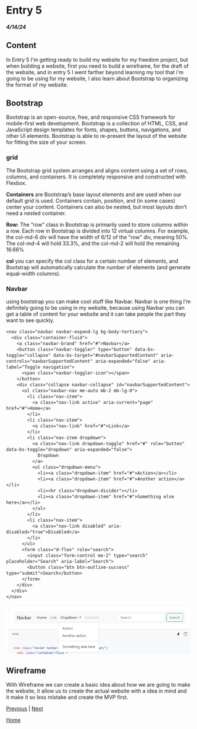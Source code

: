 # Entry 5
##### 4/14/24

## Content
In Entry 5 I'm getting ready to build my website for my freedom project, but when building a website, first you need to build a wireframe, for the draft of the website, and in entry  5 I went farther beyond learning my tool that i'm going to be using for my website, I also learn about Bootstrap to organizing the format of my website.



## Bootstrap

Bootstrap is an open-source, free, and responsive CSS framework for mobile-first web development. Bootstrap is a collection of HTML, CSS, and JavaScript design templates for fonts, shapes, buttons, navigations, and other UI elements. Bootstrap is able to re-present the layout of the website for fitting the size of your screen.

### grid
The Bootstrap grid system arranges and aligns content using a set of rows, columns, and containers. It is completely responsive and constructed with Flexbox.

**Containers** are Bootstrap’s base layout elements and are used when our default grid is used. Containers contain, position, and (in some cases) center your content. Containers can also be nested, but most layouts don’t need a nested container.

**Row:** The “row” class in Bootstrap is primarily used to store columns within a row. Each row in Bootstrap is divided into 12 virtual columns. For example, the col-md-6 div will have the width of 6/12 of the "row" div, meaning 50%. The col-md-4 will hold 33.3%, and the col-md-2 will hold the remaining 16.66%

**col** you can specify the col class for a certain number of elements, and Bootstrap will automatically calculate the number of elements (and generate equal-width columns).

### Navbar
using bootstrap you can make cool stuff like Navbar. Navbar is one thing I'm definitely going to be using in my website, because using Navbar you can get a table of content for your website and it can take people the part they want to see quickly.

```
<nav class="navbar navbar-expand-lg bg-body-tertiary">
  <div class="container-fluid">
    <a class="navbar-brand" href="#">Navbar</a>
    <button class="navbar-toggler" type="button" data-bs-toggle="collapse" data-bs-target="#navbarSupportedContent" aria-controls="navbarSupportedContent" aria-expanded="false" aria-label="Toggle navigation">
      <span class="navbar-toggler-icon"></span>
    </button>
    <div class="collapse navbar-collapse" id="navbarSupportedContent">
      <ul class="navbar-nav me-auto mb-2 mb-lg-0">
        <li class="nav-item">
          <a class="nav-link active" aria-current="page" href="#">Home</a>
        </li>
        <li class="nav-item">
          <a class="nav-link" href="#">Link</a>
        </li>
        <li class="nav-item dropdown">
          <a class="nav-link dropdown-toggle" href="#" role="button" data-bs-toggle="dropdown" aria-expanded="false">
            Dropdown
          </a>
          <ul class="dropdown-menu">
            <li><a class="dropdown-item" href="#">Action</a></li>
            <li><a class="dropdown-item" href="#">Another action</a></li>
            <li><hr class="dropdown-divider"></li>
            <li><a class="dropdown-item" href="#">Something else here</a></li>
          </ul>
        </li>
        <li class="nav-item">
          <a class="nav-link disabled" aria-disabled="true">Disabled</a>
        </li>
      </ul>
      <form class="d-flex" role="search">
        <input class="form-control me-2" type="search" placeholder="Search" aria-label="Search">
        <button class="btn btn-outline-success" type="submit">Search</button>
      </form>
    </div>
  </div>
</nav>
```
![Alt text](navbar.png)

## Wireframe

With Wireframe we can create a basic idea about how we are going to make the website, it allow us to create the actual website with a idea in mind and it make it so less mistake and create the MVP first.





[Previous](entry04.md) | [Next](entry06.md)

[Home](../README.md)